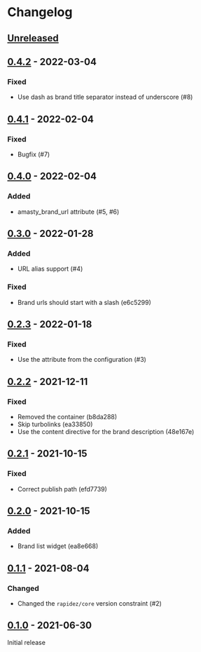 # Changelog

## [Unreleased](https://github.com/org/repo/compare/0.4.2...master)

## [0.4.2](https://github.com/org/repo/compare/0.4.1...0.4.2) - 2022-03-04

### Fixed

- Use dash as brand title separator instead of underscore (#8)

## [0.4.1](https://github.com/org/repo/compare/0.4.0...0.4.1) - 2022-02-04

### Fixed

- Bugfix (#7)

## [0.4.0](https://github.com/org/repo/compare/0.3.0...0.4.0) - 2022-02-04

### Added

- amasty_brand_url attribute (#5, #6)

## [0.3.0](https://github.com/org/repo/compare/0.2.3...0.3.0) - 2022-01-28

### Added

- URL alias support (#4)

### Fixed

- Brand urls should start with a slash (e6c5299)

## [0.2.3](https://github.com/org/repo/compare/0.2.2...0.2.3) - 2022-01-18

### Fixed

- Use the attribute from the configuration (#3)

## [0.2.2](https://github.com/org/repo/compare/0.2.1...0.2.2) - 2021-12-11

### Fixed

- Removed the container (b8da288)
- Skip turbolinks (ea33850)
- Use the content directive for the brand description (48e167e)

## [0.2.1](https://github.com/org/repo/compare/0.2.0...0.2.1) - 2021-10-15

### Fixed

- Correct publish path (efd7739)

## [0.2.0](https://github.com/org/repo/compare/0.1.1...0.2.0) - 2021-10-15

### Added

- Brand list widget (ea8e668)

## [0.1.1](https://github.com/org/repo/compare/0.1.0...0.1.1) - 2021-08-04

### Changed

- Changed the `rapidez/core` version constraint (#2)

## [0.1.0](https://github.com/org/repo/compare/e66f2f9cda80040663c5176e9de143ac2ca8b204...0.1.0) - 2021-06-30

Initial release


